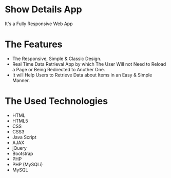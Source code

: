 # Show Details App
It's a Fully Responsive Web App

# The Features
* The Responsive, Simple & Classic Design.
* Real Time Data Retrieval App by which The User Will not Need to Reload a Page or Being Redirected to Another One.
* It will Help Users to Retrieve Data about Items in an Easy & Simple Manner.

# The Used Technologies
* HTML
* HTML5
* CSS
* CSS3
* Java Script
* AJAX
* jQuery
* Bootstrap
* PHP
* PHP (MySQLi)
* MySQL
